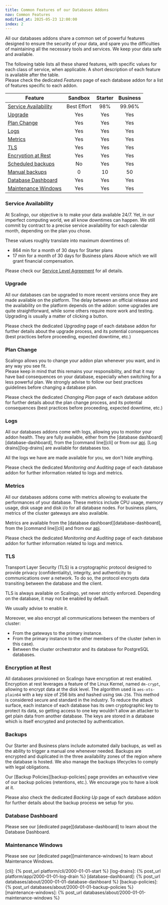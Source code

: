 ```yaml
---
title: Common Features of our Databases Addons
nav: Common Features
modified_at: 2025-05-23 12:00:00
index: 2
---
```



All our databases addons share a common set of powerful features designed to
ensure the security of your data, and spare you the difficulties of maintaining
all the necessary tools and services. We keep your data safe and available.

The following table lists all these shared features, with specific values for
each class of service, when applicable. A short description of each feature is
available after the table. \
Please check the dedicated *Features* page of each database addon for a list of
features specific to each addon.


| Feature                                       | Sandbox     | Starter  | Business |
| --------------------------------------------- | :---------: | :------: | :------: |
| [Service Availability](#service-availability) | Best Effort | 98%      | 99.96%   |
| [Upgrade](#upgrade)                           | Yes         | Yes      | Yes      |
| [Plan Change](#plan-change)                   | Yes         | Yes      | Yes      |
| [Logs](#logs)                                 | Yes         | Yes      | Yes      |
| [Metrics](#metrics)                           | Yes         | Yes      | Yes      |
| [TLS](#tls)                                   | Yes         | Yes      | Yes      |
| [Encryption at Rest](#encryption-at-rest)     | Yes         | Yes      | Yes      |
| [Scheduled backups](#backups)                 | No          | Yes      | Yes      |
| [Manual backups](#backups)                    | 0           | 10       | 50       |
| [Database Dashboard](#database-dashboard)     | Yes         | Yes      | Yes      |
| [Maintenance Windows](#maintenance-windows)   | Yes         | Yes      | Yes      |

### Service Availability

At Scalingo, our objective is to make your data available 24/7. Yet, in our
imperfect computing world, we all know downtimes can happen. We still commit by
contract to a precise service availability for each calendar month, depending
on the plan you chose.

These values roughly translate into maximum downtimes of:
- 864 min for a month of 30 days for Starter plans
- 17 min for a month of 30 days for Business plans
Above which we will grant financial compensation.

Please check our [Service Level Agreement][sla] for all details.

### Upgrade

All our databases can be upgraded to more recent versions once they are made
available on the platform. The delay between an official release and the
availability on the platform depends on the addon: some upgrades are quite
straightforward, while some others require more work and testing. Upgrading is
usually a matter of clicking a button.

Please check the dedicated *Upgrading* page of each database addon for
further details about the upgrade process, and its potential consequences (best
practices before proceeding, expected downtime, etc.)

### Plan Change

Scalingo allows you to change your addon plan whenever you want, and in any way
you see fit. \
Please keep in mind that this remains your responsibility, and that it may have
bad consequences on your database, especially when switching for a less
powerful plan. We strongly advise to follow our best practices guidelines
before changing a database plan.

Please check the dedicated *Changing Plan* page of each database addon for
further details about the plan change process, and its potential consequences
(best practices before proceeding, expected downtime, etc.)

### Logs

All our databases addons come with logs, allowing you to monitor your addon
health. They are fully available, either from the [database
dashboard][database-dashboard], from the [command line][cli] or from our
[api][api-db-logs]. [Log drains][log-drains] are available for databases too.

All the logs we have are made available for you, we don't hide anything.

Please check the dedicated *Monitoring and Auditing* page of each database
addon for further information related to logs and metrics.

### Metrics

All our databases addons come with metrics allowing to evaluate the
performances of your database. These metrics include CPU usage, memory usage,
disk usage and disk i/o for all database nodes. For business plans, metrics of
the cluster gateways are also available.

Metrics are available from the [database dashboard][database-dashboard], from
the [command line][cli] and from our [api][api-db-metrics].

Please check the dedicated *Monitoring and Auditing* page of each database
addon for further information related to logs and metrics.

### TLS

Transport Layer Security (TLS) is a cryptographic protocol designed to provide
privacy (confidentiality), integrity, and authenticity to communications over a
network. To do so, the protocol encrypts data transiting between the database
and the client.

TLS is always available on Scalingo, yet never strictly enforced. Depending on
the database, it may not be enabled by default.

We usually advise to enable it.

Moreover, we also encrypt all communications between the members of cluster:
- From the gateways to the primary instance.
- From the primary instance to the other members of the cluster (when in this
  case).
- Between the cluster orchestrator and its database for PostgreSQL databases.

### Encryption at Rest

All databases provisioned on Scalingo have encryption at rest enabled.
Encryption at rest leverages a feature of the Linux Kernel, named `dm-crypt`,
allowing to encrypt data at the disk level. The algorithm used is
`aes-xts-plain64` with a key size of 256 bits and hashed using `SHA-256`. This
method is considered secure and standard in the industry. To reduce the attack
surface, each instance of each database has its own cryptographic key to
protect its data, so getting access to one key wouldn't allow an attacker to
get plain data from another database. The keys are stored in a database which
is itself encrypted and protected by authentication.

### Backups

Our Starter and Business plans include automated daily backups, as well as the
ability to trigger a manual one whenever needed. Backups are encrypted and
duplicated in the three availability zones of the region where the database is
hosted. We also manage the backups lifecycles to comply with legal obligations.

Our [Backup Policies][backup-policies] page provides an exhaustive view of our
backup policies (retentions, etc.). We encourage you to have a look at it.

Please also check the dedicated *Backing Up* page of each database addon for
further details about the backup process we setup for you.

### Database Dashboard

Please see our [dedicated page][database-dashboard] to learn about the Database
Dashboard.

### Maintenance Windows

Please see our [dedicated page][maintenance-windows] to learn about Maintenance
Windows.


[sla]: https://scalingo.com/service-level-agreement
[api-db-logs]: https://developers.scalingo.com/databases/logs
[api-db-metrics]: https://developers.scalingo.com/databases/metrics

[cli]: {% post_url platform/cli/2000-01-01-start %}
[log-drains]: {% post_url platform/app/2000-01-01-log-drain %}
[database-dashboard]: {% post_url databases/about/2000-01-01-database-dashboard %}
[backup-policies]: {% post_url databases/about/2000-01-01-backup-policies %}
[maintenance-windows]: {% post_url databases/about/2000-01-01-maintenance-windows %}
